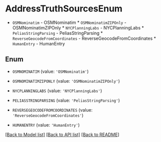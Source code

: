 # AddressTruthSourcesEnum

* `OSMNominatim` - OSMNominatim * `OSMNominatimZIPOnly` - OSMNominatimZIPOnly * `NYCPlanningLabs` - NYCPlanningLabs * `PeliasStringParsing` - PeliasStringParsing * `ReverseGeocodeFromCoordinates` - ReverseGeocodeFromCoordinates * `HumanEntry` - HumanEntry

## Enum

* `OSMNOMINATIM` (value: `'OSMNominatim'`)

* `OSMNOMINATIMZIPONLY` (value: `'OSMNominatimZIPOnly'`)

* `NYCPLANNINGLABS` (value: `'NYCPlanningLabs'`)

* `PELIASSTRINGPARSING` (value: `'PeliasStringParsing'`)

* `REVERSEGEOCODEFROMCOORDINATES` (value: `'ReverseGeocodeFromCoordinates'`)

* `HUMANENTRY` (value: `'HumanEntry'`)

[[Back to Model list]](../README.md#documentation-for-models) [[Back to API list]](../README.md#documentation-for-api-endpoints) [[Back to README]](../README.md)


